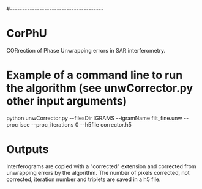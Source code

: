 #--------------------------------------
# CorPhU
CORrection of Phase Unwrapping errors in SAR interferometry.

# Example of a command line to run the algorithm (see unwCorrector.py other input arguments)
python unwCorrector.py --filesDir IGRAMS --igramName filt_fine.unw --proc isce --proc_iterations 0 --h5file corrector.h5

# Outputs
Interferograms are copied with a "corrected" extension and corrected from unwrapping errors by the algorithm.
The number of pixels corrected, not corrected, iteration number and triplets are saved in a h5 file.
